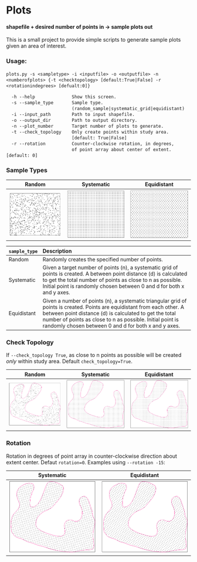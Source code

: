 # Plots
#### shapefile + desired number of points in → sample plots out

This is a small project to provide simple scripts to generate sample plots given an area of interest.

### Usage:

~~~
plots.py -s <sampletype> -i <inputfile> -o <outputfile> -n <numberofplots> {-t <checktopology> [default:True|False] -r <rotationindegrees> [defualt:0]}
~~~

~~~
  -h --help              Show this screen.
  -s --sample_type       Sample type.
  	                     (random_sample|systematic_grid|equidistant)
  -i --input_path        Path to input shapefile.
  -o --output_dir        Path to output directory.
  -n --plot_number       Target number of plots to generate.
  -t --check_topology    Only create points within study area.
  	                     [default: True|False]
  -r --rotation          Counter-clockwise rotation, in degrees,
  	                     of point array about center of extent. [default: 0]
~~~

### Sample Types

| **Random** | **Systematic** | **Equidistant**  |
|---|---|---|
| ![](https://github.com/HaydenElza/plots/blob/master/examples/random_1000.png?raw=true) |  ![](https://github.com/HaydenElza/plots/blob/master/examples/systematic_1000.png?raw=true) | ![](https://github.com/HaydenElza/plots/blob/master/examples/equidistant_1000.png?raw=true)  |

| `sample_type` | Description |
---|:--
Random | Randomly creates the specified number of points.
Systematic | Given a target number of points (n), a systematic grid of points is created. A between point distance (d) is calculated to get the total number of points as close to n as possible. Initial point is randomly chosen between 0 and d for both x and y axes.
Equidistant | Given a number of points (n), a systematic triangular grid of points is created. Points are equidistant from each other. A between point distance (d) is calculated to get the total number of points as close to n as possible. Initial point is randomly chosen between 0 and d for both x and y axes.

### Check Topology

If `--check_topology True`, as close to n points as possible will be created *only* within study area. Default `check_topology=True`.

| Random | Systematic | Equidistant |
|---|---|---|
![](https://github.com/HaydenElza/plots/blob/master/examples/random_1000_checktopology.png?raw=true) | ![](https://github.com/HaydenElza/plots/blob/master/examples/systematic_1000_checktopology.png?raw=true) | ![](https://github.com/HaydenElza/plots/blob/master/examples/equidistant_1000_checktopology.png?raw=true)

### Rotation

Rotation in degrees of point array in counter-clockwise direction about extent center. Defaut `rotation=0`. Examples using `--rotation -15`:

| Systematic | Equidistant |
|---|---|
![](https://github.com/HaydenElza/plots/blob/master/examples/systematic_1000_checktopology_-15rotation.png?raw=true) | ![](https://github.com/HaydenElza/plots/blob/master/examples/equidistant_1000_checktopology_-15rotation.png?raw=true)
